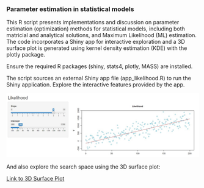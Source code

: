 ### **Parameter estimation in statistical models**

This R script presents implementations and discussion on parameter estimation (optimization) methods for statistical models, including both matricial and analytical solutions, and Maximum Likelihood (ML) estimation. The code incorporates a Shiny app for interactive exploration and a 3D surface plot is generated using kernel density estimation (KDE) with the plotly package.

Ensure the required R packages (shiny, stats4, plotly, MASS) are installed.

The script sources an external Shiny app file (app_likelihood.R) to run the Shiny application. Explore the interactive features provided by the app.

![Alt Text](docs/applik.jpg)

And also explore the search space using the 3D surface plot:

[Link to 3D Surface Plot](docs/3dsurf.html)
